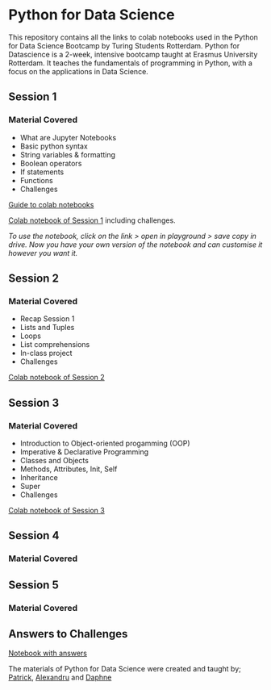 # Python for Data Science

This repository contains all the links to colab notebooks used in the Python for Data Science Bootcamp by Turing Students Rotterdam.
Python for Datascience is a 2-week, intensive bootcamp taught at Erasmus University Rotterdam. It teaches the fundamentals of programming in Python, with a focus on the applications in Data Science.


## Session 1

### Material Covered

- What are Jupyter Notebooks
- Basic python syntax
- String variables & formatting
- Boolean operators
- If statements
- Functions
- Challenges

[Guide to colab notebooks](https://colab.research.google.com/drive/1ACwdzMt4Q-y65LQfgLA5GeFOH4Wa80fL)

[Colab notebook of Session 1](https://colab.research.google.com/drive/1ah0xvaOlYWh7Lhf_YLzKs8q1nHlkg7Wq) including challenges.

*To use the notebook, click on the link > open in playground > save copy in drive. Now you have your own version of the notebook and can customise it however you want it.*

## Session 2

### Material Covered

- Recap Session 1
- Lists and Tuples
- Loops
- List comprehensions
- In-class project
- Challenges


[Colab notebook of Session 2](https://colab.research.google.com/drive/1Nn-ouP_veIp1HUJDbUXJtx6FRdiFk758)

## Session 3

### Material Covered

- Introduction to Object-oriented progamming (OOP)
- Imperative & Declarative Programming
- Classes and Objects
- Methods, Attributes, Init, Self
- Inheritance
- Super
- Challenges

[Colab notebook of Session 3](https://colab.research.google.com/drive/1jy69K0h5EiBCglHNtFLrL6Rc9x1CJ2HB)


## Session 4

### Material Covered

## Session 5

### Material Covered


## Answers to Challenges

[Notebook with answers](https://colab.research.google.com/drive/1bANk9POew9Uyq3iu9Q2BDdVjdxyVb26c)


The materials of Python for Data Science were created and taught by; [Patrick](https://nl.linkedin.com/in/patrickmous), [Alexandru](https://nl.linkedin.com/in/alexandru-socolov-aba690123) and [Daphne](https://nl.linkedin.com/in/daphnecornelisse)
